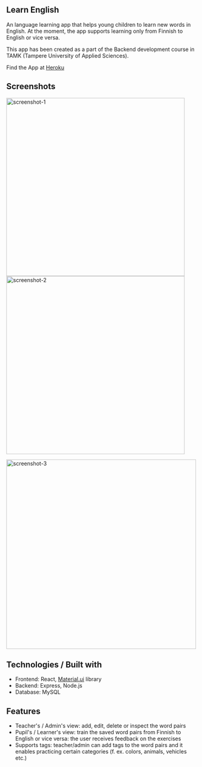 ## Learn English

An language learning app that helps young children to learn new words in English.
At the moment, the app supports learning only from Finnish to English or vice versa.

This app has been created as a part of the Backend development course in TAMK (Tampere University of Applied Sciences).

Find the App at [Heroku](https://learn-english-fullstackproject.herokuapp.com/)

## Screenshots

<img width="470" alt="screenshot-1" src="https://user-images.githubusercontent.com/77788900/148817716-a61b4d1a-63c4-4036-9e3e-590b0ea9074a.png">   <img width="470" alt="screenshot-2" src="https://user-images.githubusercontent.com/77788900/148817866-2b09bc9b-a1dd-48ac-b355-6f69b3c69b12.png">

<img width="500" alt="screenshot-3" src="https://user-images.githubusercontent.com/77788900/148817890-48bde4c0-a06d-471e-b89e-281e547cdb6a.png">

## Technologies / Built with

- Frontend: React, [Material.ui](https://mui.com/) library
- Backend: Express, Node.js
- Database: MySQL

## Features

- Teacher's / Admin's view: add, edit, delete or inspect the word pairs
- Pupil's / Learner's view: train the saved word pairs from Finnish to English or vice versa: the user receives feedback on the exercises
- Supports tags: teacher/admin can add tags to the word pairs and it enables practicing certain categories (f. ex. colors, animals, vehicles etc.)
